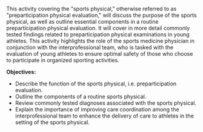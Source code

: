 This activity covering the "sports physical," otherwise referred to as "preparticipation physical evaluation," will discuss the purpose of the sports physical, as well as outline essential components in a routine preparticipation physical evaluation. It will cover in more detail commonly tested findings related to preparticipation physical examinations in young athletes. This activity highlights the role of the sports medicine physician in conjunction with the interprofessional team, who is tasked with the evaluation of young athletes to ensure optimal safety of those who choose to participate in organized sporting activities.

**Objectives:**
- Describe the function of the sports physical, i.e. preparticipation evaluation.
- Outline the components of a routine sports physical.
- Review commonly tested diagnoses associated with the sports physical.
- Explain the importance of improving care coordination among the interprofessional team to enhance the delivery of care to athletes in the setting of the sports physical.